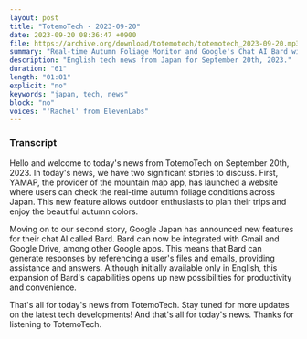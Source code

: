 ```yaml
---
layout: post
title: "TotemoTech - 2023-09-20"
date: 2023-09-20 08:36:47 +0900
file: https://archive.org/download/totemotech/totemotech_2023-09-20.mp3
summary: "Real-time Autumn Foliage Monitor and Google's Chat AI Bard with New Features, & more…"
description: "English tech news from Japan for September 20th, 2023."
duration: "61"
length: "01:01"
explicit: "no"
keywords: "japan, tech, news"
block: "no"
voices: "'Rachel' from ElevenLabs"
---
```


### Transcript

Hello and welcome to today's news from TotemoTech on September 20th, 2023. In today's news, we have two significant stories to discuss. First, YAMAP, the provider of the mountain map app, has launched a website where users can check the real-time autumn foliage conditions across Japan. This new feature allows outdoor enthusiasts to plan their trips and enjoy the beautiful autumn colors.

Moving on to our second story, Google Japan has announced new features for their chat AI called Bard. Bard can now be integrated with Gmail and Google Drive, among other Google apps. This means that Bard can generate responses by referencing a user's files and emails, providing assistance and answers. Although initially available only in English, this expansion of Bard's capabilities opens up new possibilities for productivity and convenience.

That's all for today's news from TotemoTech. Stay tuned for more updates on the latest tech developments!   And that's all for today's news. Thanks for listening to TotemoTech.
